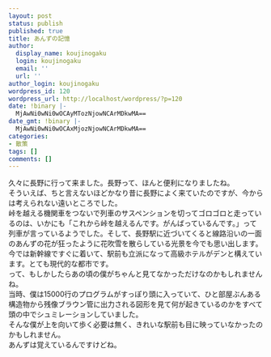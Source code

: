 ```yaml
---
layout: post
status: publish
published: true
title: あんずの記憶
author:
  display_name: koujinogaku
  login: koujinogaku
  email: ''
  url: ''
author_login: koujinogaku
wordpress_id: 120
wordpress_url: http://localhost/wordpress/?p=120
date: !binary |-
  MjAwNi0wNi0wOCAyMTozNjowNCArMDkwMA==
date_gmt: !binary |-
  MjAwNi0wNi0wOCAxMjozNjowNCArMDkwMA==
categories:
- 散策
tags: []
comments: []
---
```

<p>久々に長野に行って来ました。長野って、ほんと便利になりましたね。<br />
そういえば、ちと言えないほどかなり昔に長野によく来ていたのですが、今からは考えられない遠いところでした。<br />
峠を越える機関車をつないで列車のサスペンションを切ってゴロゴロと走っているのは、いかにも「これから峠を越えるんです。がんばっているんです。」って列車が言っているようでした。そして、長野駅に近づいてくると線路沿いの一面のあんずの花が狂ったように花吹雪を散らしている光景を今でも思い出します。<br />
今では新幹線ですぐに着いて、駅前も立派になって高級ホテルがデンと構えています。とても現代的な都市です。<br />
って、もしかしたらあの頃の僕がちゃんと見てなかっただけなのかもしれませんね。<br />
当時、僕は15000行のプログラムがすっぽり頭に入っていて、ひと部屋ぶんある構造物から残像ブラウン管に出力される図形を見て何が起きているのかをすべて頭の中でシュミレーションしていました。<br />
そんな僕が上を向いて歩く必要は無く、きれいな駅前も目に映っていなかったのかもしれません。<br />
あんずは覚えているんですけどね。</p>
